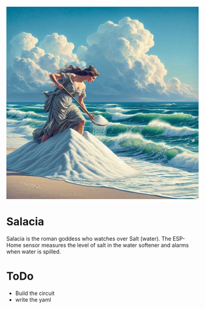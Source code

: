 ![Salacia](salacia.jpg)
# Salacia
Salacia is the roman goddess who watches over Salt (water).
The ESP-Home sensor measures the level of salt in the water softener and alarms when water is spilled.

# ToDo
- Build the circuit
- write the yaml